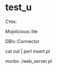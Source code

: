 # test_u
Стек:

Mojolicious::lite

DBIx::Connector

cat out | perl insert.pl

morbo ./web_server.pl
